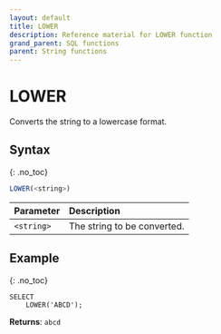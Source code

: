 ```yaml
---
layout: default
title: LOWER
description: Reference material for LOWER function
grand_parent: SQL functions
parent: String functions
---
```


# LOWER

Converts the string to a lowercase format.

## Syntax
{: .no_toc}

```sql
LOWER(<string>)
```

| Parameter  | Description                 |
| :---------- | :--------------------------- |
| `<string>` | The string to be converted. |

## Example
{: .no_toc}

```
SELECT
	LOWER('ABCD');
```

**Returns**: `abcd`

